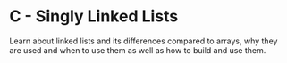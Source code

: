 # C - Singly Linked Lists
Learn about linked lists and its differences compared to arrays, why they are used and when to use them as well as how to build and use them.

